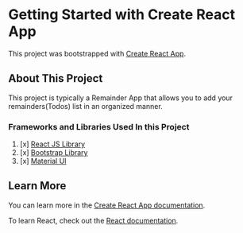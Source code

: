 # Getting Started with Create React App

This project was bootstrapped with [Create React App](https://github.com/facebook/create-react-app).

## About This Project

This project is typically a Remainder App that allows you to add your remainders(Todos) list in an organized manner.

### Frameworks and Libraries Used In this Project
1. [x] [React JS Library](https://reactjs.org/docs/getting-started.html)
1. [x] [Bootstrap Library](https://getbootstrap.com/)
1. [x] [Material UI](https://mui.com/)


## Learn More

You can learn more in the [Create React App documentation](https://facebook.github.io/create-react-app/docs/getting-started).

To learn React, check out the [React documentation](https://reactjs.org/).
